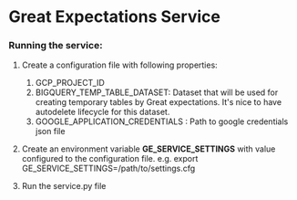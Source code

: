 # Great Expectations Service

### Running the service:
1.  Create a configuration file with following properties:
      1.  GCP_PROJECT_ID
      2.  BIGQUERY_TEMP_TABLE_DATASET: Dataset that will be used for creating temporary tables by Great expectations. It's nice to have autodelete lifecycle for this dataset.
      3.  GOOGLE_APPLICATION_CREDENTIALS : Path to google credentials json file

2. Create an environment variable **GE_SERVICE_SETTINGS** with value configured to the configuration file.
   e.g. export GE_SERVICE_SETTINGS=/path/to/settings.cfg

3. Run the service.py file
